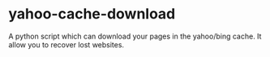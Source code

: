 yahoo-cache-download
====================

A python script which can download your pages in the yahoo/bing cache. It allow you to recover lost websites.

